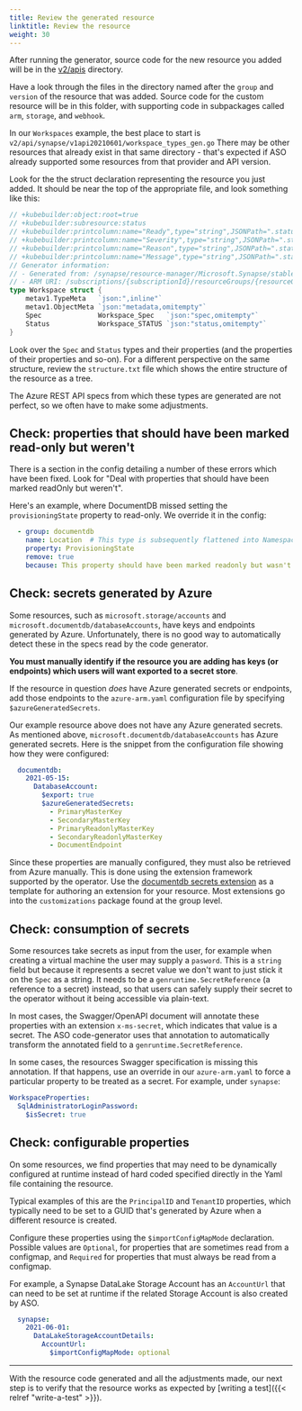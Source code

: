 ```yaml
---
title: Review the generated resource
linktitle: Review the resource
weight: 30
---
```


After running the generator, source code for the new resource you added will be in the
[v2/apis](https://github.com/Azure/azure-service-operator/blob/main/v2/api/) directory.

Have a look through the files in the directory named after the `group` and `version` of the resource that was added. Source code for the custom resource will be in this folder, with supporting code in subpackages called `arm`, `storage`, and `webhook`.

In our `Workspaces` example, the best place to start is `v2/api/synapse/v1api20210601/workspace_types_gen.go`
There may be other resources that already exist in that same directory - that's expected if ASO already supported some
resources from that provider and API version.

Look for the the struct declaration representing the resource you just added.
It should be near the top of the appropriate file, and look something like this:

```go
// +kubebuilder:object:root=true
// +kubebuilder:subresource:status
// +kubebuilder:printcolumn:name="Ready",type="string",JSONPath=".status.conditions[?(@.type=='Ready')].status"
// +kubebuilder:printcolumn:name="Severity",type="string",JSONPath=".status.conditions[?(@.type=='Ready')].severity"
// +kubebuilder:printcolumn:name="Reason",type="string",JSONPath=".status.conditions[?(@.type=='Ready')].reason"
// +kubebuilder:printcolumn:name="Message",type="string",JSONPath=".status.conditions[?(@.type=='Ready')].message"
// Generator information:
// - Generated from: /synapse/resource-manager/Microsoft.Synapse/stable/2021-06-01/workspace.json
// - ARM URI: /subscriptions/{subscriptionId}/resourceGroups/{resourceGroupName}/providers/Microsoft.Synapse/workspaces/{workspaceName}
type Workspace struct {
    metav1.TypeMeta   `json:",inline"`
    metav1.ObjectMeta `json:"metadata,omitempty"`
    Spec              Workspace_Spec   `json:"spec,omitempty"`
    Status            Workspace_STATUS `json:"status,omitempty"`
}
```

Look over the `Spec` and `Status` types and their properties (and the properties of their properties and so-on). For a different perspective on the same structure, review the `structure.txt` file which shows the entire structure of the resource as a tree.

The Azure REST API specs from which these types are generated are not perfect, so we often have to make some adjustments. 

## Check: properties that should have been marked read-only but weren't

There is a section in the config detailing a number of these errors which have been fixed. Look for "Deal with properties that should have been marked readOnly but weren't".

Here's an example, where DocumentDB missed setting the `provisioningState` property to read-only. We override it in the config:

```yaml
  - group: documentdb
    name: Location  # This type is subsequently flattened into NamespacesTopics_Spec
    property: ProvisioningState
    remove: true
    because: This property should have been marked readonly but wasn't.
```

## Check: secrets generated by Azure

Some resources, such as `microsoft.storage/accounts` and `microsoft.documentdb/databaseAccounts`, have keys and endpoints generated by
Azure. Unfortunately, there is no good way to automatically detect these in the specs read by the code generator.

**You must manually identify if the resource you are adding has keys (or endpoints) which users will want exported to a secret store**.

If the resource in question _does_ have Azure generated secrets or endpoints, add those endpoints to the `azure-arm.yaml` configuration file
by specifying `$azureGeneratedSecrets`.

Our example resource above does not have any Azure generated secrets. As mentioned above, `microsoft.documentdb/databaseAccounts` has
Azure generated secrets. Here is the snippet from the configuration file showing how they were configured:

```yaml
  documentdb:
    2021-05-15:
      DatabaseAccount:
        $export: true
        $azureGeneratedSecrets:
          - PrimaryMasterKey
          - SecondaryMasterKey
          - PrimaryReadonlyMasterKey
          - SecondaryReadonlyMasterKey
          - DocumentEndpoint
```

Since these properties are manually configured, they must also be retrieved from Azure manually. This is done using
the extension framework supported by the operator. Use the [documentdb secrets extension](https://github.com/Azure/azure-service-operator/blob/main/v2/api/documentdb/customizations/database_account_extensions.go)
as a template for authoring an extension for your resource. Most extensions go into the `customizations` package found at the group level.

<!-- TODO: Do we have a link to give more details about extensions and how they work? -->

## Check: consumption of secrets

Some resources take secrets as input from the user, for example when creating a virtual machine the user may supply a `pasword`.
This is a `string` field but because it represents a secret value we don't want to just stick it on the `Spec` as a string.
It needs to be a `genruntime.SecretReference` (a reference to a secret) instead, so that users can safely supply their
secret to the operator without it being accessible via plain-text.

In most cases, the Swagger/OpenAPI document will annotate these properties with an extension `x-ms-secret`, which indicates
that value is a secret. The ASO code-generator uses that annotation to automatically transform the annotated field to
a `genruntime.SecretReference`.

In some cases, the resources Swagger specification is missing this annotation. If that happens, use an override in
our `azure-arm.yaml` to force a particular property to be treated as a secret. For example, under `synapse`:

```yaml
WorkspaceProperties:
  SqlAdministratorLoginPassword:
    $isSecret: true
```

## Check: configurable properties

On some resources, we find properties that may need to be dynamically configured at runtime instead of hard coded specified directly in the Yaml file containing the resource. 

Typical examples of this are the `PrincipalID` and `TenantID` properties, which typically need to be set to a GUID that's generated by Azure when a different resource is created.

Configure these properties using the `$importConfigMapMode` declaration. Possible values are `Optional`, for properties that are sometimes read from a configmap, and `Required` for properties that must always be read from a configmap.

For example, a Synapse DataLake Storage Account has an `AccountUrl` that can need to be set at runtime if the related Storage Account is also created by ASO.

```yaml
  synapse:
    2021-06-01:
      DataLakeStorageAccountDetails:
        AccountUrl:
          $importConfigMapMode: optional
```

----

With the resource code generated and all the adjustments made, our next step is to verify that the resource works as expected by [writing a test]({{< relref "write-a-test" >}}).